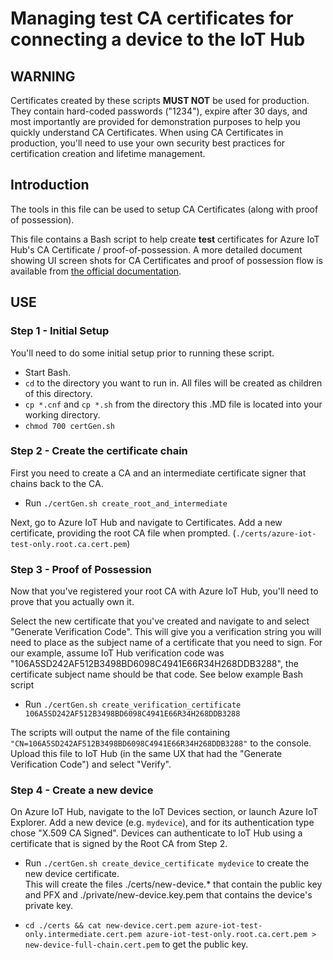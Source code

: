# Managing test CA certificates for connecting a device to the IoT Hub

## WARNING

Certificates created by these scripts **MUST NOT** be used for production.  They contain hard-coded passwords ("1234"), expire after 30 days, and most importantly are provided for demonstration purposes to help you quickly understand CA Certificates.  When using CA Certificates in production, you'll need to use your own security best practices for certification creation and lifetime management.

## Introduction

The tools in this file can be used to setup CA Certificates (along with proof of possession).

This file contains a Bash script to help create **test** certificates for Azure IoT Hub's CA Certificate / proof-of-possession.
A more detailed document showing UI screen shots for CA Certificates and proof of possession flow is available from [the official documentation].

## USE

### Step 1 - Initial Setup

You'll need to do some initial setup prior to running these script.

* Start Bash.
* `cd` to the directory you want to run in.  All files will be created as children of this directory.
* `cp *.cnf` and `cp *.sh` from the directory this .MD file is located into your working directory.
* `chmod 700 certGen.sh`

### Step 2 - Create the certificate chain

First you need to create a CA and an intermediate certificate signer that chains back to the CA.

* Run `./certGen.sh create_root_and_intermediate`

Next, go to Azure IoT Hub and navigate to Certificates.  Add a new certificate, providing the root CA file when prompted.  (`./certs/azure-iot-test-only.root.ca.cert.pem`)

### Step 3 - Proof of Possession

Now that you've registered your root CA with Azure IoT Hub, you'll need to prove that you actually own it.

Select the new certificate that you've created and navigate to and select  "Generate Verification Code".  This will give you a verification string you will need to place as the subject name of a certificate that you need to sign.  For our example, assume IoT Hub verification code was "106A5SD242AF512B3498BD6098C4941E66R34H268DDB3288", the certificate subject name should be that code. See below example Bash script

* Run `./certGen.sh create_verification_certificate 106A5SD242AF512B3498BD6098C4941E66R34H268DDB3288`

The scripts will output the name of the file containing `"CN=106A5SD242AF512B3498BD6098C4941E66R34H268DDB3288"` to the console.  Upload this file to IoT Hub (in the same UX that had the "Generate Verification Code") and select "Verify".

### Step 4 - Create a new device

On Azure IoT Hub, navigate to the IoT Devices section, or launch Azure IoT Explorer.  Add a new device (e.g. `mydevice`), and for its authentication type chose "X.509 CA Signed".  Devices can authenticate to IoT Hub using a certificate that is signed by the Root CA from Step 2.

* Run `./certGen.sh create_device_certificate mydevice` to create the new device certificate.  
  This will create the files ./certs/new-device.* that contain the public key and PFX and ./private/new-device.key.pem that contains the device's private key.  

* `cd ./certs && cat new-device.cert.pem azure-iot-test-only.intermediate.cert.pem azure-iot-test-only.root.ca.cert.pem > new-device-full-chain.cert.pem` to get the public key.

[the official documentation]: https://docs.microsoft.com/en-us/azure/iot-hub/iot-hub-security-x509-get-started
